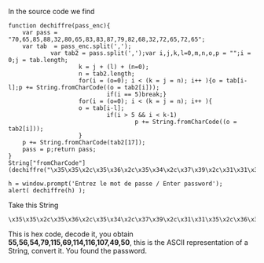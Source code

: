 In the source code we find

```
function dechiffre(pass_enc){
    var pass = "70,65,85,88,32,80,65,83,83,87,79,82,68,32,72,65,72,65";
    var tab  = pass_enc.split(',');
            var tab2 = pass.split(',');var i,j,k,l=0,m,n,o,p = "";i = 0;j = tab.length;
                    k = j + (l) + (n=0);
                    n = tab2.length;
                    for(i = (o=0); i < (k = j = n); i++ ){o = tab[i-l];p += String.fromCharCode((o = tab2[i]));
                            if(i == 5)break;}
                    for(i = (o=0); i < (k = j = n); i++ ){
                    o = tab[i-l];
                            if(i > 5 && i < k-1)
                                    p += String.fromCharCode((o = tab2[i]));
                    }
    p += String.fromCharCode(tab2[17]);
    pass = p;return pass;
}
String["fromCharCode"](dechiffre("\x35\x35\x2c\x35\x36\x2c\x35\x34\x2c\x37\x39\x2c\x31\x31\x35\x2c\x36\x39\x2c\x31\x31\x34\x2c\x31\x31\x36\x2c\x31\x30\x37\x2c\x34\x39\x2c\x35\x30"));

h = window.prompt('Entrez le mot de passe / Enter password');
alert( dechiffre(h) );
```

Take this String
```
\x35\x35\x2c\x35\x36\x2c\x35\x34\x2c\x37\x39\x2c\x31\x31\x35\x2c\x36\x39\x2c\x31\x31\x34\x2c\x31\x31\x36\x2c\x31\x30\x37\x2c\x34\x39\x2c\x35\x30
```

This is hex code, decode it, you obtain **55,56,54,79,115,69,114,116,107,49,50**, this is the ASCII representation of a String, convert it. You found the password.
